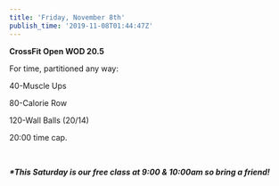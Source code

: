 ```yaml
---
title: 'Friday, November 8th'
publish_time: '2019-11-08T01:44:47Z'
---
```


**CrossFit Open WOD 20.5**

For time, partitioned any way:

40-Muscle Ups

80-Calorie Row

120-Wall Balls (20/14)

20:00 time cap.

 

***\*This Saturday is our free class at 9:00 & 10:00am so bring a
friend!***
